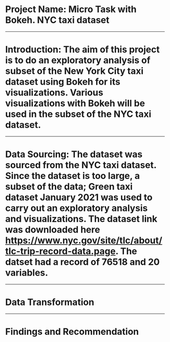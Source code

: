 # Project Name: Micro Task with Bokeh. NYC taxi dataset

----
# Introduction: The aim of this project is to do an exploratory analysis of subset of the New York City taxi dataset using Bokeh for its visualizations. Various visualizations with Bokeh will be used in the subset of the NYC taxi dataset.


-----
# Data Sourcing: The dataset was sourced from the NYC taxi dataset. Since the dataset is too large, a subset of the data; Green taxi dataset January 2021 was used to carry out an exploratory analysis and visualizations. The dataset link was downloaded here https://www.nyc.gov/site/tlc/about/tlc-trip-record-data.page. The datset had a record of 76518 and 20 variables.




-----
# Data Transformation



----
# Findings and Recommendation

